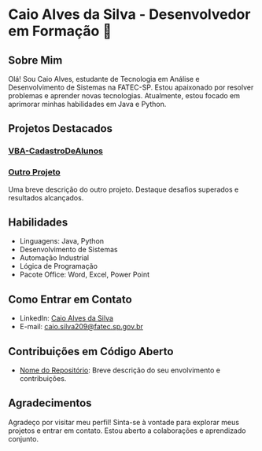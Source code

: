 # Caio Alves da Silva - Desenvolvedor em Formação 🚀

## Sobre Mim
Olá! Sou Caio Alves, estudante de Tecnologia em Análise e Desenvolvimento de Sistemas na FATEC-SP. Estou apaixonado por resolver problemas e aprender novas tecnologias. Atualmente, estou focado em aprimorar minhas habilidades em Java e Python.

## Projetos Destacados
### [VBA-CadastroDeAlunos](https://github.com/CaioBusinessLevel/VBA) 


### [Outro Projeto](link_do_outro_projeto)
Uma breve descrição do outro projeto. Destaque desafios superados e resultados alcançados.

## Habilidades
- Linguagens: Java, Python
- Desenvolvimento de Sistemas
- Automação Industrial
- Lógica de Programação
- Pacote Office: Word, Excel, Power Point

## Como Entrar em Contato
- LinkedIn: [Caio Alves da Silva](https://www.linkedin.com/in/caio-alves-993364212)
- E-mail: caio.silva209@fatec.sp.gov.br

## Contribuições em Código Aberto
- [Nome do Repositório](link_do_repositorio): Breve descrição do seu envolvimento e contribuições.

## Agradecimentos
Agradeço por visitar meu perfil! Sinta-se à vontade para explorar meus projetos e entrar em contato. Estou aberto a colaborações e aprendizado conjunto.

